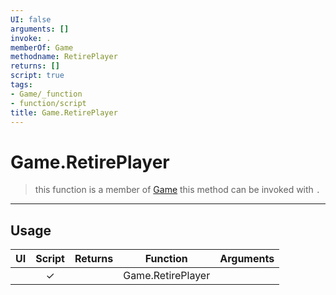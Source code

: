 ```yaml
---
UI: false
arguments: []
invoke: .
memberOf: Game
methodname: RetirePlayer
returns: []
script: true
tags:
- Game/_function
- function/script
title: Game.RetirePlayer
---
```

# Game.RetirePlayer
> this function is a member of [Game](civ-6/lua/Game.md)
> this method can be invoked with `.`
-----
## Usage
|  UI | Script | Returns | Function | Arguments |
|:---:|:------:|-------:|:--------:|:---------|
| |✓||Game.RetirePlayer||
